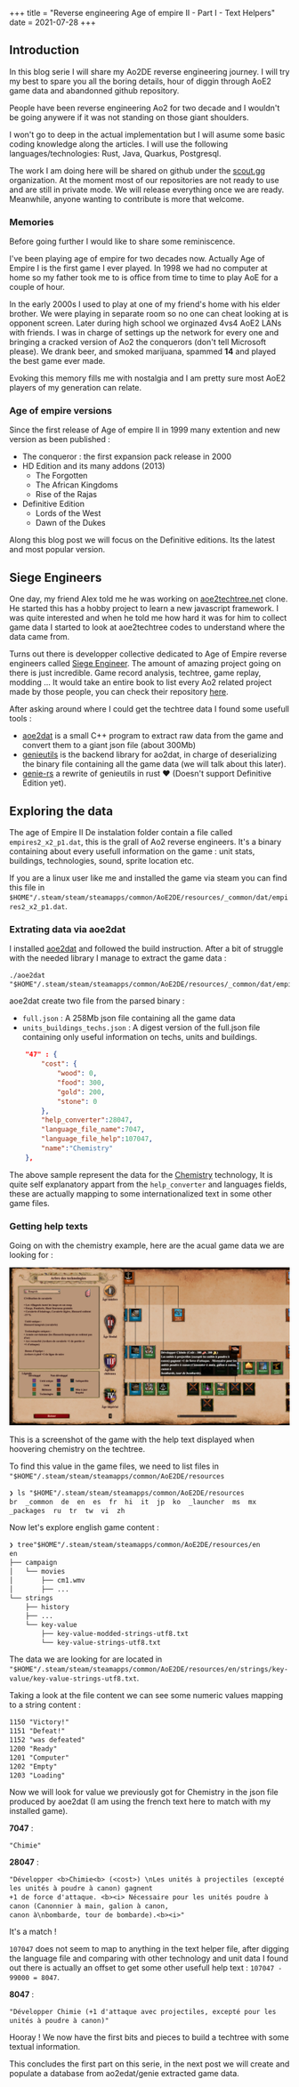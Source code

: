 +++
title = "Reverse engineering Age of empire II - Part I - Text Helpers"
date = 2021-07-28
+++

## Introduction 

In this blog serie I will share my Ao2DE reverse engineering journey. I will try my best
to spare you all the boring details, hour of diggin through AoE2 game data and abandonned github repository.  

People have been reverse engineering Ao2 for two decade and I wouldn't be going anywere 
if it was not standing on those giant shoulders.

I won't go to deep in the actual implementation but I will asume some basic coding knowledge along the articles.
I will use the following languages/technologies: Rust, Java, Quarkus, Postgresql. 

The work I am doing here will be shared on github under the [scout.gg](https://github.com/scout-gg) organization.
At the moment most of our repositories are not ready to use and are still in private mode. We will release everything once
we are ready. Meanwhile, anyone wanting to contribute is more that welcome.

### Memories

Before going further I would like to share some reminiscence. 

I've been playing age of empire for two decades now. Actually Age of Empire I is the first game I ever played. 
In 1998 we had no computer at home so my father took me to is office from time to time to play AoE for a couple of hour. 

In the early 2000s I used to play at one of my friend's home with his elder brother.
We were playing in separate room so no one can cheat looking at is opponent screen. 
Later during high school we orginazed 4vs4 AoE2 LANs with friends.
I was in charge of settings up the network for every one and bringing a cracked version
of Ao2 the conquerors (don't tell Microsoft please). 
We drank beer, and smoked marijuana, spammed **14** and played the best game ever made. 

Evoking this memory fills me with nostalgia and I am pretty sure most AoE2 players of my generation can relate.

### Age of empire versions 

Since the first release of Age of empire II in 1999 many extention and new version as been published :
- The conqueror : the first expansion pack release in 2000 
- HD Edition and its many addons (2013) 
    - The Forgotten
    - The African Kingdoms
    - Rise of the Rajas
- Definitive Edition
    - Lords of the West
    - Dawn of the Dukes

Along this blog post we will focus on the Definitive editions. Its the latest and most popular version. 

## Siege Engineers

One day, my friend Alex told me he was working on [aoe2techtree.net](https://aoe2techtree.net) clone.
He started this has a hobby project to learn a new javascript framework. I was quite interested and 
when he told me how hard it was for him to collect game data I started to look at aoe2techtree codes 
to understand where the data came from. 

Turns out there is developper collective dedicated to Age of Empire reverse engineers called [Siege Engineer](https://aoe2.se/).
The amount of amazing project going on there is just incredible. Game record analysis, techtree, game replay, modding ...
It would take an entire book to list every Ao2 related project made by those people, 
you can check their repository [here](https://github.com/SiegeEngineers/).  

After asking around where I could get the techtree data I found some usefull tools : 
- [aoe2dat](https://github.com/HSZemi/aoe2dat) is a small C++ program to extract raw data from the game and convert
    them to a giant json file (about 300Mb)
- [genieutils](https://github.com/Tapsa/genieutils) is the backend library for ao2dat, in charge of deserializing the binary file
    containing all the game data (we will talk about this later). 
- [genie-rs](https://github.com/SiegeEngineers/genie-rs) a rewrite of genieutils in rust ❤️ (Doesn't support Definitive Edition yet).

## Exploring the data

The age of Empire II De instalation folder contain a file called `empires2_x2_p1.dat`, this is the grall of Ao2 reverse engineers. 
It's a binary containing about every usefull information on the game : unit stats, buildings, technologies, sound, sprite location etc.

If you are a linux user like me and installed the game via steam you can find this file in  `$HOME"/.steam/steam/steamapps/common/AoE2DE/resources/_common/dat/empires2_x2_p1.dat`. 


### Extrating data via aoe2dat

I installed [aoe2dat](https://github.com/HSZemi/aoe2dat) and followed the build instruction. 
After a bit of struggle with the needed library I manage to extract the game data : 

```shell
./aoe2dat "$HOME"/.steam/steam/steamapps/common/AoE2DE/resources/_common/dat/empires2_x2_p1.dat
```

aoe2dat create two file from the parsed binary : 
- `full.json` : A 258Mb json file containing all the game data
- `units_buildings_techs.json` : A digest version of the full.json file containing only 
    useful information on techs, units and buildings.

```json
	"47" : {
		"cost": {
			"wood": 0,
			"food": 300,
			"gold": 200,
			"stone": 0
		},
		"help_converter":28047,
		"language_file_name":7047,
		"language_file_help":107047,
		"name":"Chemistry"
	},
```

The above sample represent the data for the [Chemistry](https://ageofempires.fandom.com/wiki/Chemistry) technology, 
It is quite self explanatory appart from the `help_converter` and languages fields, 
these are actually mapping to some internationalized text in some other game files. 

### Getting help texts

Going on with the chemistry example, here are the acual game data we are looking for :

![chemistry](../images/chemistry_techtree.png)

This is a screenshot of the game with the help text displayed when hoovering chemistry on the techtree. 


To find this value in the game files, we need to list files in `"$HOME"/.steam/steam/steamapps/common/AoE2DE/resources`
```shell
❯ ls "$HOME"/.steam/steam/steamapps/common/AoE2DE/resources
br  _common  de  en  es  fr  hi  it  jp  ko  _launcher  ms  mx  _packages  ru  tr  tw  vi  zh
```

Now let's explore english game content : 
```
❯ tree"$HOME"/.steam/steam/steamapps/common/AoE2DE/resources/en
en
├── campaign
│   └── movies
│       ├── cm1.wmv
│       ├── ... 
└── strings
    ├── history
    ├── ... 
    └── key-value
        ├── key-value-modded-strings-utf8.txt
        └── key-value-strings-utf8.txt
```

The data we are looking for are located in `"$HOME"/.steam/steam/steamapps/common/AoE2DE/resources/en/strings/key-value/key-value-strings-utf8.txt`.

Taking a look at the file content we can see some numeric values mapping to a string content :
```
1150 "Victory!"
1151 "Defeat!"
1152 "was defeated"
1200 "Ready"
1201 "Computer"
1202 "Empty"
1203 "Loading"
```

Now we will look for value we previously got for Chemistry in the json file produced by aoe2dat (I am using the french text here to match with my installed game). 

**7047** :  

```
"Chimie"
```

**28047** :

```
"Développer <b>Chimie<b> (<cost>) \nLes unités à projectiles (excepté les unités à poudre à canon) gagnent 
+1 de force d'attaque. <b><i> Nécessaire pour les unités poudre à canon (Canonnier à main, galion à canon, 
canon à\nbombarde, tour de bombarde).<b><i>"
```

It's a match ! 

`107047` does not seem to map to anything in the text helper file, after digging the language file and comparing with other technology and unit data I found out there is actually an offset to get some other usefull help text : `107047 - 99000 = 8047`.

**8047** :

```
"Développer Chimie (+1 d'attaque avec projectiles, excepté pour les unités à poudre à canon)"
```


Hooray ! We now have the first bits and pieces to build a techtree with some textual information.

This concludes the first part on this serie, in the next post we will create and populate a database
from ao2edat/genie extracted game data. 



